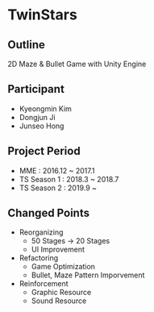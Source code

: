 # TwinStars
## Outline
2D Maze &amp; Bullet Game with Unity Engine
## Participant
* Kyeongmin Kim
* Dongjun Ji
* Junseo Hong
## Project Period
* MME : 2016.12 ~ 2017.1
* TS Season 1 : 2018.3 ~ 2018.7
* TS Season 2 : 2019.9 ~
## Changed Points
* Reorganizing
  * 50 Stages -> 20 Stages
  * UI Improvement
* Refactoring
  * Game Optimization
  * Bullet, Maze Pattern Imporvement
* Reinforcement
  * Graphic Resource
  * Sound Resource
